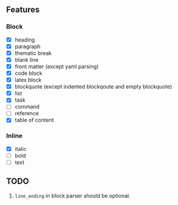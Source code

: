 ## Features

### Block

- [x] heading
- [x] paragraph
- [x] thematic break
- [x] blank line
- [x] front matter (except yaml parsing)
- [x] code block
- [x] latex block
- [x] blockquote (except indented blockqoute and empty blockquote)
- [x] list
- [x] task
- [ ] command
- [ ] reference
- [x] table of content

### Inline

- [x] italic
- [ ] bold
- [ ] text

## TODO

1. `line_ending` in block parser should be optional.